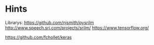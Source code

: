 # Hints

Librarys: 
https://github.com/njsmith/pysrilm
http://www.speech.sri.com/projects/srilm/
https://www.tensorflow.org/

https://github.com/fchollet/keras
